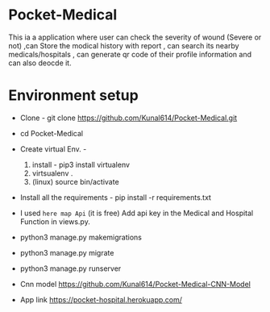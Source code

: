 # Pocket-Medical 
This ia a application where user can check the severity of wound (Severe or not) ,can Store the modical history with report ,   can search its nearby medicals/hospitals ,  can generate qr code of their
profile information and can also deocde it.

# Environment setup
  * Clone  - git clone https://github.com/Kunal614/Pocket-Medical.git
  * cd Pocket-Medical
  * Create virtual Env. - 
    1. install -  pip3 install virtualenv
    2. virtsualenv .
    3. (linux) source bin/activate

  * Install all the requirements -  pip install -r requirements.txt
  * I used ```here map Api``` (it is free) Add api key in the Medical and Hospital Function in views.py.
  * python3 manage.py makemigrations
  * python3 manage.py migrate
  * python3 manage.py runserver 
  
* Cnn model https://github.com/Kunal614/Pocket-Medical-CNN-Model
* App link https://pocket-hospital.herokuapp.com/




